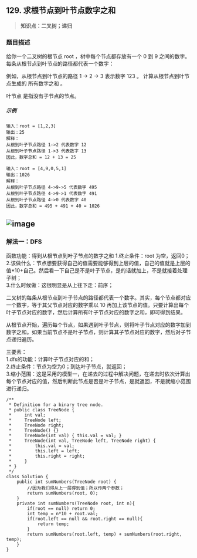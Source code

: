 ## 129. 求根节点到叶节点数字之和
> **知识点：二叉树；递归**
### 题目描述

给你一个二叉树的根节点 root ，树中每个节点都存放有一个 0 到 9 之间的数字。
每条从根节点到叶节点的路径都代表一个数字：

例如，从根节点到叶节点的路径 1 -> 2 -> 3 表示数字 123 。
计算从根节点到叶节点生成的 所有数字之和 。

叶节点 是指没有子节点的节点。

##### 示例
```
输入：root = [1,2,3]
输出：25
解释：
从根到叶子节点路径 1->2 代表数字 12
从根到叶子节点路径 1->3 代表数字 13
因此，数字总和 = 12 + 13 = 25

输入：root = [4,9,0,5,1]
输出：1026
解释：
从根到叶子节点路径 4->9->5 代表数字 495
从根到叶子节点路径 4->9->1 代表数字 491
从根到叶子节点路径 4->0 代表数字 40
因此，数字总和 = 495 + 491 + 40 = 1026
```
![image](https://note.youdao.com/yws/public/resource/6fa0eca998f3cbca5812e4ebbe017e5e/xmlnote/23B9C719DACF48CDAA7279A5709B1EC8/9907)
---
### 解法一：DFS

函数功能：得到从根节点到叶子节点的数字之和
1.终止条件：root 为空，返回0；    
2.该做什么：节点想要获得自己的值需要能够得到上层的值，自己的值就是上层的值*10+自己。然后看一下自己是不是叶子节点，是的话就加上，不是就接着处理子树；    
3.什么时候做：这很明显是从上往下走：前序；

二叉树的每条从根节点到叶子节点的路径都代表一个数字。其实，每个节点都对应一个数字，等于其父节点对应的数字乘以 10 再加上该节点的值。只要计算出每个叶子节点对应的数字，然后计算所有叶子节点对应的数字之和，即可得到结果。

从根节点开始，遍历每个节点，如果遇到叶子节点，则将叶子节点对应的数字加到数字之和。如果当前节点不是叶子节点，则计算其子节点对应的数字，然后对子节点递归遍历。

三要素：    
1.dfs的功能：计算叶子节点对应的和；   
2.终止条件：节点为空为0；到达叶子节点，就返回；  
3.缩小范围：这是采用的模型一，在递去的过程中解决问题，在递去时依次计算出每个节点对应的值，然后判断此节点是否是叶子节点，是就返回，不是就缩小范围进行递归。

```
/**
 * Definition for a binary tree node.
 * public class TreeNode {
 *     int val;
 *     TreeNode left;
 *     TreeNode right;
 *     TreeNode() {}
 *     TreeNode(int val) { this.val = val; }
 *     TreeNode(int val, TreeNode left, TreeNode right) {
 *         this.val = val;
 *         this.left = left;
 *         this.right = right;
 *     }
 * }
 */
class Solution {
    public int sumNumbers(TreeNode root) {
        //因为我们得从上一层得到值；所以传两个参数；
        return sumNumbers(root, 0);
    }
    private int sumNumbers(TreeNode root, int n){
        if(root == null) return 0;
        int temp = n*10 + root.val;
        if(root.left == null && root.right == null){
            return temp;
        }
        return sumNumbers(root.left, temp) + sumNumbers(root.right, temp);
    }
}
```


